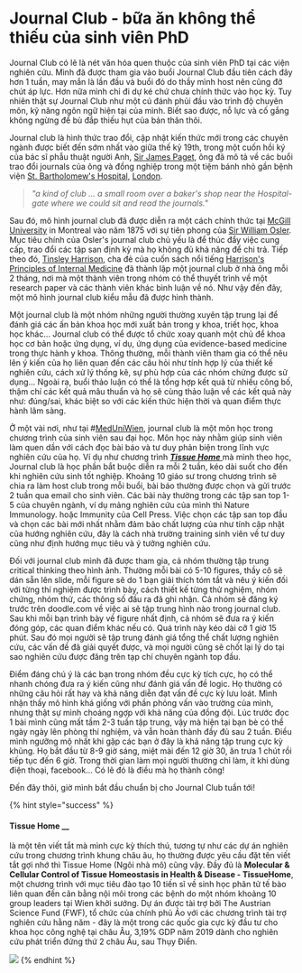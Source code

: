 # Journal Club - bữa ăn không thể thiếu của sinh viên PhD

Journal Club có lẽ là nét văn hóa quen thuộc của sinh viên PhD tại các viện nghiên cứu. Mình đã được tham gia vào buổi Journal Club đầu tiên cách đây hơn 1 tuần, may mắn là lần đầu và buổi đó do thầy mình host nên cũng đỡ chút áp lực. Hơn nữa mình chỉ đi dự ké chứ chưa chính thức vào học kỳ. Tuy nhiên thật sự Journal Club như một cú đánh phủi đầu vào trình độ chuyên môn, kỹ năng ngôn ngữ hiện tại của mình. Biết sao được, nỗ lực và cố gắng không ngừng để bù đắp thiếu hụt của bản thân thôi.

Journal club là hình thức trao đổi, cập nhật kiến thức mới trong các chuyên ngành được biết đến sớm nhất vào giữa thế kỷ 19th, trong một cuốn hồi ký của bác sĩ phẫu thuật người Anh, [Sir James Paget](https://en.wikipedia.org/wiki/James_Paget), ông đã mô tả về các buổi trao đổi journals của ông và đồng nghiệp trong một tiệm bánh nhỏ gần bệnh viện [St. Bartholomew's Hospital](https://en.wikipedia.org/wiki/St._Bartholomew%27s_Hospital), [London](https://en.wikipedia.org/wiki/London).

> _"a kind of club ... a small room over a baker's shop near the Hospital-gate where we could sit and read the journals."_

Sau đó, mô hình journal club đã được diễn ra một cách chính thức tại [McGill University](https://en.wikipedia.org/wiki/McGill_University) in Montreal vào năm 1875 với sự tiên phong của [Sir William Osler](https://en.wikipedia.org/wiki/William_Osler). Mục tiêu chính của Osler's journal club chủ yếu là để thúc đẩy việc cung cấp, trao đổi các tập san định kỳ mà họ không đủ khả năng để chi trả. Tiếp theo đó, [Tinsley Harrison](https://en.wikipedia.org/wiki/Tinsley_Harrison), cha đẻ của cuốn sách nổi tiếng [Harrison's Principles of Internal Medicine](https://en.wikipedia.org/wiki/Harrison%27s_Principles_of_Internal_Medicine) đã thành lập một journal club ở nhà ông mỗi 2 tháng, nơi mà một thành viên trong nhóm có thể thuyết trình về một research paper và các thành viên khác bình luận về nó. Như vậy đến đây, một mô hình journal club kiểu mẫu đã được hình thành. 

Một journal club là một nhóm những người thường xuyên tập trung lại để đánh giá các ấn bản khoa học mới xuất bản trong y khoa, triết học, khoa học khác... Journal club có thể được tổ chức xoay quanh một chủ để khoa học cơ bản hoặc ứng dụng, ví dụ, ứng dụng của evidence-based medicine trong thực hành y khoa. Thông thường, mỗi thành viên tham gia có thể nêu lên ý kiến của họ liên quan đến các câu hỏi như tính hợp lý của thiết kế nghiên cứu, cách xử lý thống kê, sự phù hợp của các nhóm chứng được sử dụng... Ngoài ra, buổi thảo luận có thể là tổng hợp kết quả từ nhiều công bố, thậm chí các kết quả mâu thuẩn và họ sẽ cùng thảo luận về các kết quả này như: đúng/sai, khác biệt so với các kiến thức hiện thời và quan điểm thực hành lâm sàng. 

Ở một vài nơi, như tại \#[MedUniWien](https://www.meduniwien.ac.at/web/), journal club là một môn học trong chương trình của sinh viên sau đại học. Môn học này nhằm giúp sinh viên làm quen dần với cách đọc bài báo và tư duy phản biện trong lĩnh vực nghiên cứu của họ. Ví dụ như chương trình [_**Tissue Home**_ ](https://phancanhtrinh.gitbook.io/blog/dong-bo-co-so-ha-tang-va-to-chuc-khoa-hoc#tissue-home)mà mình theo học, Journal club là học phần bắt buộc diễn ra mỗi 2 tuần, kéo dài suốt cho đến khi nghiên cứu sinh tốt nghiệp. Khoảng 10 giáo sư trong chương trình sẽ chia ra làm host club trong mỗi buổi, bài báo thường được chọn và gửi trước 2 tuần qua email cho sinh viên. Các bài này thường trong các tập san top 1-5 của chuyên ngành, ví dụ mảng nghiên cứu của mình thì Nature Immunology. hoặc Immunity của Cell Press. Việc chọn các tập san top đầu và chọn các bài mới nhất nhằm đảm bảo chất lượng của như tính cập nhật của hướng nghiên cứu, đây là cách nhà trường training sinh viên về tư duy cũng như định hướng mục tiêu và ý tưởng nghiên cứu.

Đối với journal club mình đã được tham gia, cả nhóm thường tập trung critical thinking theo hình ảnh. Thường mỗi bài có 5-10 figures, thầy cô sẽ dán sẵn lên slide, mỗi figure sẽ do 1 bạn giải thích tóm tắt và nêu ý kiến đối với từng thí nghiệm được trình bày, cách thiết kế từng thử nghiệm, nhóm chứng, nhóm thử, các thông số đầu ra đã ghi nhận. Cả nhóm sẽ đăng ký trước trên doodle.com về việc ai sẽ tập trung hình nào trong journal club. Sau khi mỗi bạn trình bày về figure nhất định, cả nhóm sẽ đưa ra ý kiến đóng góp, các quan điểm khác nếu có. Quá trình này kéo dài cỡ 1 giờ 15 phút. Sau đó mọi người sẽ tập trung đánh giá tổng thể chất lượng nghiên cứu, các vấn đề đã giải quyết được, và mọi người cũng sẽ chốt lại lý do tại sao nghiên cứu được đăng trên tạp chí chuyên ngành top đầu.

Điểm đáng chú ý là các bạn trong nhóm đều cực kỳ tích cực, họ có thể nhanh chóng đưa ra ý kiến cũng như đánh giá vấn đề logic. Họ thường có những câu hỏi rất hay và khả năng diễn đạt vấn đề cực kỳ lưu loát. Mình nhận thấy mô hình khá giống với phần phỏng vấn vào trường của mình, nhưng thật sự mình choáng ngợp với khả năng của đồng đội. Lúc trước đọc 1 bài mình cũng mất tầm 2-3 tuần tập trung, vậy mà hiện tại bạn bè có thể ngày ngày lên phòng thí nghiệm, và vẫn hoàn thành đầy đủ sau 2 tuần. Điều mình ngưỡng mộ nhất khi gặp các bạn ở đây là khả năng tập trung cực kỳ khủng. Họ bắt đầu từ 8-9 giờ sáng, miệt mài đến 12 giờ 30, ăn trưa 1 chút rồi tiếp tục đến 6 giờ. Trong thời gian làm mọi người thường chỉ làm, ít khi dùng điện thoại, facebook... Có lẽ đó là điều mà họ thành công!

Đến đây thôi, giờ mình bắt đầu chuẩn bị cho Journal Club tuần tới!

{% hint style="success" %}
#### **Tissue Home** __

là một tên viết tắt mà mình cực kỳ thích thú, tương tự như các dự án nghiên cứu trong chương trình khung châu âu, họ thường được yêu cầu đặt tên viết tắt gợi nhớ thì Tissue Home \(Ngôi nhà mô\) cũng vậy. Đầy đủ là **Molecular & Cellular Control of Tissue Homeostasis in Health & Disease - TissueHome**, một chương trình với mục tiêu đào tạo 10 tiến sĩ về sinh học phân tử tế bào liên quan đến cân bằng nội môi trong các bệnh do một nhóm khoảng 10 group leaders tại Wien khởi sướng. Dự án được tài trợ bởi The Austrian Science Fund \(FWF\), tổ chức của chính phủ Áo với các chương trình tài trợ nghiên cứu hằng năm - đây là một trong các quốc gia cực kỳ đầu tư cho khoa học công nghệ tại châu Âu, 3,19% GDP năm 2019 dành cho nghiên cứu phát triển đứng thứ 2 châu Âu, sau Thụy Điển.

![](.gitbook/assets/image%20%283%29.png)
{% endhint %}



